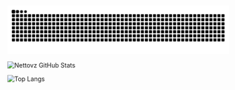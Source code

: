 
<!-- Versão para tema claro -->
![Snake animation](https://github.com/Nettovz/Nettovz/blob/output/github-contribution-grid-snake.svg)

![Nettovz GitHub Stats](https://github-readme-stats.vercel.app/api?username=Nettovz&show_icons=true&theme=radical)


![Top Langs](https://github-readme-stats.vercel.app/api/top-langs/?username=Nettovz&layout=compact&theme=radical)
